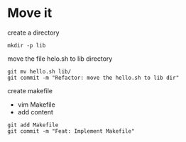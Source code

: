 # Move it
create a directory
```
mkdir -p lib
```
move the file helo.sh to lib directory
```
git mv hello.sh lib/
git commit -m "Refactor: move the hello.sh to lib dir"
```

create makefile
- vim Makefile
- add content
```
git add Makefile
git commit -m "Feat: Implement Makefile"
```
